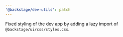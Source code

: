 ```yaml
---
'@backstage/dev-utils': patch
---
```


Fixed styling of the dev app by adding a lazy import of `@backstage/ui/css/styles.css`.
